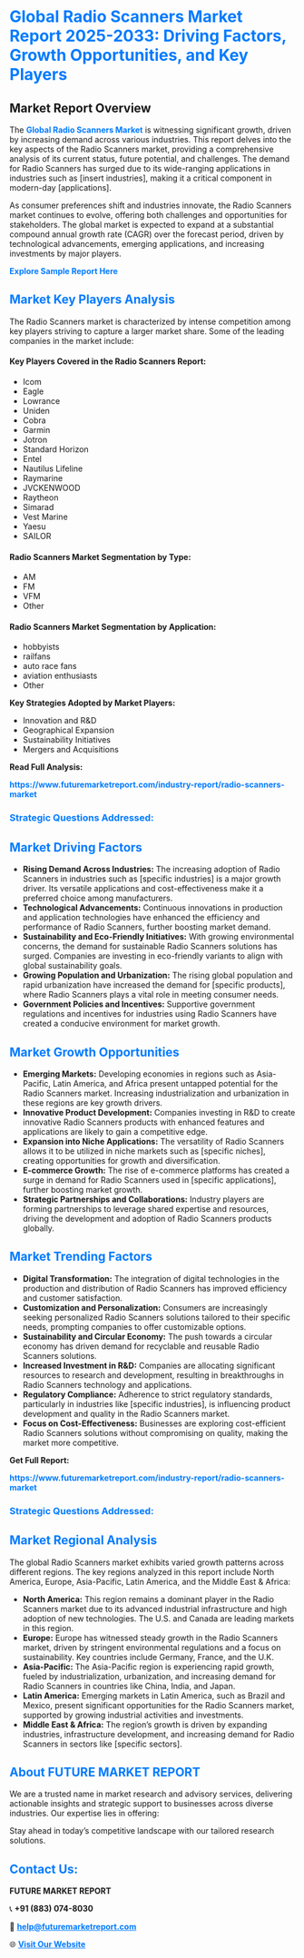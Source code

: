 <h1 style="color: #007BFF;">Global Radio Scanners Market Report 2025-2033: Driving Factors, Growth Opportunities, and Key Players</h1>

<section id="overview">
<h2>Market Report Overview</h2>
<p>The <a href="https://www.futuremarketreport.com/industry-report/radio-scanners-market" style="color: #007BFF; text-decoration: none;"><strong>Global Radio Scanners Market</strong></a> is witnessing significant growth, driven by increasing demand across various industries. This report delves into the key aspects of the Radio Scanners market, providing a comprehensive analysis of its current status, future potential, and challenges. The demand for Radio Scanners has surged due to its wide-ranging applications in industries such as [insert industries], making it a critical component in modern-day [applications].</p>
<p>As consumer preferences shift and industries innovate, the Radio Scanners market continues to evolve, offering both challenges and opportunities for stakeholders. The global market is expected to expand at a substantial compound annual growth rate (CAGR) over the forecast period, driven by technological advancements, emerging applications, and increasing investments by major players.</p>
</section>

<section id="overview">
<p><a href="https://www.futuremarketreport.com/request-sample/reportId=104891" style="color: #007BFF; text-decoration: none;"><strong>Explore Sample Report Here</strong></a></p>
</section>

<section id="key-players">
<h2 style="color: #007BFF;">Market Key Players Analysis</h2>
<p>The Radio Scanners market is characterized by intense competition among key players striving to capture a larger market share. Some of the leading companies in the market include:</p>
<h4>Key Players Covered in the Radio Scanners Report:</h4>
<ul><li>Icom</li><li>Eagle</li><li>Lowrance</li><li>Uniden</li><li>Cobra</li><li>Garmin</li><li>Jotron</li><li>Standard Horizon</li><li>Entel</li><li>Nautilus Lifeline</li><li>Raymarine</li><li>JVCKENWOOD</li><li>Raytheon</li><li>Simarad</li><li>Vest Marine</li><li>Yaesu</li><li>SAILOR</li></ul>
<h4>Radio Scanners Market Segmentation by Type:</h4>
<ul><li>AM</li><li>FM</li><li>VFM</li><li>Other</li></ul>

<h4>Radio Scanners Market Segmentation by Application:</h4>
<ul><li>hobbyists</li><li>railfans</li><li>auto race fans</li><li>aviation enthusiasts</li><li>Other</li></ul>
<p><strong>Key Strategies Adopted by Market Players:</strong></p>
<ul>
<li>Innovation and R&D</li>
<li>Geographical Expansion</li>
<li>Sustainability Initiatives</li>
<li>Mergers and Acquisitions</li>
</ul>
</section>

<section>
<p><strong>Read Full Analysis: </strong></p><a href="https://www.futuremarketreport.com/industry-report/radio-scanners-market" style="color: #007BFF; text-decoration: none;"><strong>https://www.futuremarketreport.com/industry-report/radio-scanners-market</strong></a>
<h3 style="color: #007BFF;">Strategic Questions Addressed:</h3>
</section>

<section id="driving-factors">
<h2 style="color: #007BFF;">Market Driving Factors</h2>
<ul>
<li><strong>Rising Demand Across Industries:</strong> The increasing adoption of Radio Scanners in industries such as [specific industries] is a major growth driver. Its versatile applications and cost-effectiveness make it a preferred choice among manufacturers.</li>
<li><strong>Technological Advancements:</strong> Continuous innovations in production and application technologies have enhanced the efficiency and performance of Radio Scanners, further boosting market demand.</li>
<li><strong>Sustainability and Eco-Friendly Initiatives:</strong> With growing environmental concerns, the demand for sustainable Radio Scanners solutions has surged. Companies are investing in eco-friendly variants to align with global sustainability goals.</li>
<li><strong>Growing Population and Urbanization:</strong> The rising global population and rapid urbanization have increased the demand for [specific products], where Radio Scanners plays a vital role in meeting consumer needs.</li>
<li><strong>Government Policies and Incentives:</strong> Supportive government regulations and incentives for industries using Radio Scanners have created a conducive environment for market growth.</li>
</ul>
</section>

<section id="growth-opportunities">
<h2 style="color: #007BFF;">Market Growth Opportunities</h2>
<ul>
<li><strong>Emerging Markets:</strong> Developing economies in regions such as Asia-Pacific, Latin America, and Africa present untapped potential for the Radio Scanners market. Increasing industrialization and urbanization in these regions are key growth drivers.</li>
<li><strong>Innovative Product Development:</strong> Companies investing in R&D to create innovative Radio Scanners products with enhanced features and applications are likely to gain a competitive edge.</li>
<li><strong>Expansion into Niche Applications:</strong> The versatility of Radio Scanners allows it to be utilized in niche markets such as [specific niches], creating opportunities for growth and diversification.</li>
<li><strong>E-commerce Growth:</strong> The rise of e-commerce platforms has created a surge in demand for Radio Scanners used in [specific applications], further boosting market growth.</li>
<li><strong>Strategic Partnerships and Collaborations:</strong> Industry players are forming partnerships to leverage shared expertise and resources, driving the development and adoption of Radio Scanners products globally.</li>
</ul>
</section>

<section id="trending-factors">
<h2 style="color: #007BFF;">Market Trending Factors</h2>
<ul>
<li><strong>Digital Transformation:</strong> The integration of digital technologies in the production and distribution of Radio Scanners has improved efficiency and customer satisfaction.</li>
<li><strong>Customization and Personalization:</strong> Consumers are increasingly seeking personalized Radio Scanners solutions tailored to their specific needs, prompting companies to offer customizable options.</li>
<li><strong>Sustainability and Circular Economy:</strong> The push towards a circular economy has driven demand for recyclable and reusable Radio Scanners solutions.</li>
<li><strong>Increased Investment in R&D:</strong> Companies are allocating significant resources to research and development, resulting in breakthroughs in Radio Scanners technology and applications.</li>
<li><strong>Regulatory Compliance:</strong> Adherence to strict regulatory standards, particularly in industries like [specific industries], is influencing product development and quality in the Radio Scanners market.</li>
<li><strong>Focus on Cost-Effectiveness:</strong> Businesses are exploring cost-efficient Radio Scanners solutions without compromising on quality, making the market more competitive.</li>
</ul>
</section>

<section>
<p><strong>Get Full Report: </strong></p><a href="https://www.futuremarketreport.com/industry-report/radio-scanners-market" style="color: #007BFF; text-decoration: none;"><strong>https://www.futuremarketreport.com/industry-report/radio-scanners-market</strong></a>
<h3 style="color: #007BFF;">Strategic Questions Addressed:</h3>
</section>


<section id="regional-analysis">
<h2 style="color: #007BFF;">Market Regional Analysis</h2>
<p>The global Radio Scanners market exhibits varied growth patterns across different regions. The key regions analyzed in this report include North America, Europe, Asia-Pacific, Latin America, and the Middle East & Africa:</p>
<ul>
<li><strong>North America:</strong> This region remains a dominant player in the Radio Scanners market due to its advanced industrial infrastructure and high adoption of new technologies. The U.S. and Canada are leading markets in this region.</li>
<li><strong>Europe:</strong> Europe has witnessed steady growth in the Radio Scanners market, driven by stringent environmental regulations and a focus on sustainability. Key countries include Germany, France, and the U.K.</li>
<li><strong>Asia-Pacific:</strong> The Asia-Pacific region is experiencing rapid growth, fueled by industrialization, urbanization, and increasing demand for Radio Scanners in countries like China, India, and Japan.</li>
<li><strong>Latin America:</strong> Emerging markets in Latin America, such as Brazil and Mexico, present significant opportunities for the Radio Scanners market, supported by growing industrial activities and investments.</li>
<li><strong>Middle East & Africa:</strong> The region’s growth is driven by expanding industries, infrastructure development, and increasing demand for Radio Scanners in sectors like [specific sectors].</li>
</ul>
</section>

<footer>
<h2 style="color: #007BFF;">About FUTURE MARKET REPORT</h2>
<p>We are a trusted name in market research and advisory services, delivering actionable insights and strategic support to businesses across diverse industries. Our expertise lies in offering:</p>

<p>Stay ahead in today’s competitive landscape with our tailored research solutions.</p>

<h2 style="color: #007BFF;">Contact Us:</h2>
<p><strong>FUTURE MARKET REPORT</strong></p>
<p>📞 <strong>+91 (883) 074-8030</strong></p>
<p>📧 <strong><a href="mailto:help@futuremarketreport.com" style="color: #007BFF;">help@futuremarketreport.com</a></strong></p>
<p>🌐 <strong><a href="https://www.futuremarketreport.com/" style="color: #007BFF;">Visit Our Website</a></strong></p>
</footer>